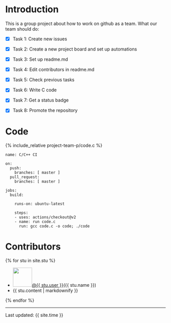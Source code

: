 # Introduction
This is a group project about how to work on github as a team.
What our team should do:
- [x] Task 1: Create new issues
- [x] Task 2: Create a new project board and set up automations
- [x] Task 3: Set up readme.md
- [x] Task 4: Edit contributors in readme.md
- [x] Task 5: Check previous tasks
- [x] Task 6: Write C code
- [x] Task 7: Get a status badge
- [x] Task 8: Promote the repository


# Code
{% include_relative project-team-p/code.c %}

```
name: C/C++ CI

on:
  push:
    branches: [ master ]
  pull_request:
    branches: [ master ]

jobs:
  build:

    runs-on: ubuntu-latest

    steps:
    - uses: actions/checkout@v2
    - name: run code.c
      run: gcc code.c -o code; ./code
```

# Contributors
{% for stu in site.stu %}

  - <img src="{{ stu.image }}" width="60" height="60" /><a href="https://github.com/{{ stu.user }}">@{{ stu.user }}</a>({{ stu.name }})
  - {{ stu.content | markdownify }}

{% endfor %}


---
Last updated: {{ site.time }}

